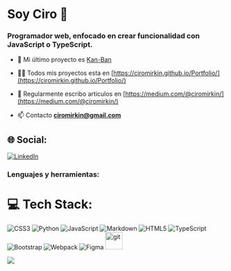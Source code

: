 # Soy Ciro 👋
<h3 align="left">Programador web, enfocado en crear funcionalidad con JavaScript o TypeScript.</h3>

- 🔭 Mi último proyecto es [Kan-Ban](https://cm-kanban.netlify.app/)

- 👨‍💻 Todos mis proyectos esta en [https://ciromirkin.github.io/Portfolio/](https://ciromirkin.github.io/Portfolio/)

- 📝 Regularmente escribo articulos en [https://medium.com/@ciromirkin/](https://medium.com/@ciromirkin/)

- 📫 Contacto **ciromirkin@gmail.com**
  

## 🌐 Social:
[![LinkedIn](https://img.shields.io/badge/LinkedIn-%230077B5.svg?logo=linkedin&logoColor=white)](https://linkedin.com/in/CiroMirkin) 

<h3 align="left">Lenguajes y herramientas:</h3>

# 💻 Tech Stack:
![CSS3](https://img.shields.io/badge/css3-%231572B6.svg?style=for-the-badge&logo=css3&logoColor=white) ![Python](https://img.shields.io/badge/python-3670A0?style=for-the-badge&logo=python&logoColor=ffdd54) ![JavaScript](https://img.shields.io/badge/javascript-%23323330.svg?style=for-the-badge&logo=javascript&logoColor=%23F7DF1E) ![Markdown](https://img.shields.io/badge/markdown-%23000000.svg?style=for-the-badge&logo=markdown&logoColor=white) ![HTML5](https://img.shields.io/badge/html5-%23E34F26.svg?style=for-the-badge&logo=html5&logoColor=white) ![TypeScript](https://img.shields.io/badge/typescript-%23007ACC.svg?style=for-the-badge&logo=typescript&logoColor=white) ![Bootstrap](https://img.shields.io/badge/bootstrap-%23563D7C.svg?style=for-the-badge&logo=bootstrap&logoColor=white) ![Webpack](https://img.shields.io/badge/webpack-%238DD6F9.svg?style=for-the-badge&logo=webpack&logoColor=black) 	![Figma](https://img.shields.io/badge/figma-%23F24E1E.svg?style=for-the-badge&logo=figma&logoColor=white)  <a href="https://git-scm.com/" target="_blank" rel="noreferrer"> <img src="https://www.vectorlogo.zone/logos/git-scm/git-scm-icon.svg" alt="git" width="40" height="40"/> </a>



![](https://github-readme-stats.vercel.app/api/top-langs/?username=CiroMirkin&theme=dark&hide_border=false&include_all_commits=true&count_private=false&layout=compact)

<!-- Proudly created with GPRM ( https://gprm.itsvg.in ) -->
